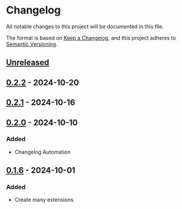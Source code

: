 # Changelog

All notable changes to this project will be documented in this file.

The format is based on [Keep a Changelog](https://keepachangelog.com/en/1.1.0/),
and this project adheres to [Semantic Versioning](https://semver.org/spec/v2.0.0.html).

## [Unreleased]

## [0.2.2] - 2024-10-20

## [0.2.1] - 2024-10-16

## [0.2.0] - 2024-10-10

### Added

- Changelog Automation

## [0.1.6] - 2024-10-01

### Added

- Create many extensions

[Unreleased]: https://github.com/TJC-Tools/TJC.TimeExtensions/compare/v0.2.2...HEAD

[0.2.2]: https://github.com/TJC-Tools/TJC.TimeExtensions/compare/v0.2.1...v0.2.2

[0.2.1]: https://github.com/TJC-Tools/TJC.TimeExtensions/compare/v0.2.0...v0.2.1

[0.2.0]: https://github.com/TJC-Tools/TJC.TimeExtensions/compare/v0.1.6...v0.2.0

[0.1.6]: https://github.com/TJC-Tools/TJC.TimeExtensions/releases/tag/v0.1.6

